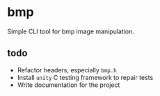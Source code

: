 # bmp
Simple CLI tool for bmp image manipulation.

## todo
- Refactor headers, especially `bmp.h`
- Install `unity` C testing framework to repair tests
- Write documentation for the project
